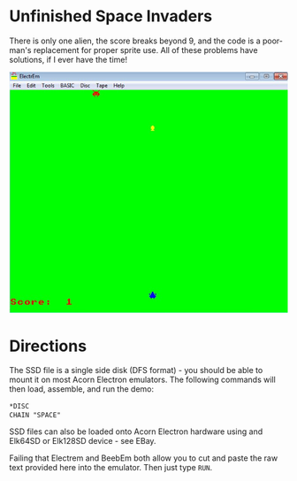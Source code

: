 
# Unfinished Space Invaders

There is only one alien, the score breaks beyond 9, and the code is a poor-man's replacement for proper sprite use.
All of these problems have solutions, if I ever have the time!

![Space Invaders Screenshot](spcinv_screenshot.png)

# Directions
The SSD file is a single side disk (DFS format) - you should be able to mount it on most Acorn Electron emulators.
The following commands will then load, assemble, and run the demo:

```
*DISC
CHAIN "SPACE"
```

SSD files can also be loaded onto Acorn Electron hardware using and Elk64SD or Elk128SD device - see EBay.


Failing that Electrem and BeebEm both allow you to cut and paste the raw text provided here into the emulator.
Then just type `RUN`.


